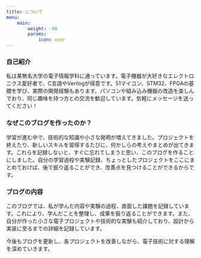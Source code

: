 ```yaml
---
title: について
menu:
    main: 
        weight: -90
        params:
            icon: user
---
```


### 自己紹介

私は某無名大学の電子情報学科に通っています。電子機器が大好きなエレクトロニクス愛好者で、C言語やVerilogが得意です。51マイコン、STM32、FPGAの基礎を学び、実際の開発経験もあります。パソコンや組み込み機器の改造を楽しんでおり、同じ趣味を持つ方との交流を歓迎しています。気軽にメッセージを送ってください！

### なぜこのブログを作ったのか？

学習が進む中で、技術的な知識や小さな発明が増えてきました。プロジェクトを終えたり、新しいスキルを習得するたびに、何かしらの考えやまとめが出てきます。これらを記録しないと、すぐに忘れてしまうと思い、このブログを作ることにしました。自分の学習過程や実験記録、ちょっとしたプロジェクトをここにまとめておけば、後で振り返ることができ、改善点を見つけることができるからです。

### ブログの内容

このブログでは、私が学んだ内容や実験の過程、直面した課題を記録しています。これにより、学んだことを整理し、成果を振り返ることができます。また、自分が作った小さな電子プロジェクトや技術的な実験も紹介しており、設計から実装に至るまでの詳細を記録しています。

今後もブログを更新し、各プロジェクトを改善しながら、電子技術に対する理解を深めていきます。
